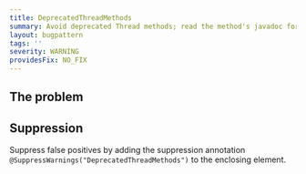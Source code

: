 ```yaml
---
title: DeprecatedThreadMethods
summary: Avoid deprecated Thread methods; read the method's javadoc for details.
layout: bugpattern
tags: ''
severity: WARNING
providesFix: NO_FIX
---
```


<!--
*** AUTO-GENERATED, DO NOT MODIFY ***
To make changes, edit the @BugPattern annotation or the explanation in docs/bugpattern.
-->

## The problem


## Suppression
Suppress false positives by adding the suppression annotation `@SuppressWarnings("DeprecatedThreadMethods")` to the enclosing element.

